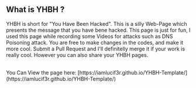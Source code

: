 ## What is YHBH ?
YHBH is short for "You Have Been Hacked". This is a silly Web-Page which presents the message that you have bene hacked. This page is just for fun, I used this page while recording some Videos for attacks such as DNS Poisoning attack.
You are free to make changes in the codes, and make it more cool. 
Submit a Pull Request and I'll definitelly merge it if your work is really cool.
However you can also share your YHBH pages.

<br>
You Can View the page here: [https://iamlucif3r.github.io/YHBH-Template/](https://iamlucif3r.github.io/YHBH-Template/)
